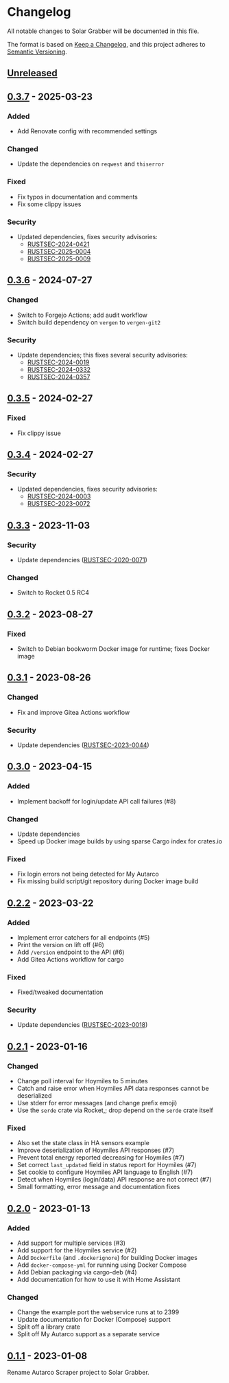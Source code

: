 # Changelog

All notable changes to Solar Grabber will be documented in this file.

The format is based on [Keep a Changelog](https://keepachangelog.com/en/1.0.0/),
and this project adheres to [Semantic Versioning](https://semver.org/spec/v2.0.0.html).

## [Unreleased]

## [0.3.7] - 2025-03-23

### Added

* Add Renovate config with recommended settings

### Changed

* Update the dependencies on `reqwest` and `thiserror`

### Fixed

* Fix typos in documentation and comments
* Fix some clippy issues

### Security

* Updated dependencies, fixes security advisories:
  * [RUSTSEC-2024-0421](https://rustsec.org/advisories/RUSTSEC-2024-0421)
  * [RUSTSEC-2025-0004](https://rustsec.org/advisories/RUSTSEC-2025-0004)
  * [RUSTSEC-2025-0009](https://rustsec.org/advisories/RUSTSEC-2025-0009)

## [0.3.6] - 2024-07-27

### Changed

* Switch to Forgejo Actions; add audit workflow
* Switch build dependency on `vergen` to `vergen-git2`

### Security
 
* Update dependencies; this fixes several security advisories:
  * [RUSTSEC-2024-0019](https://rustsec.org/advisories/RUSTSEC-2024-0019)
  * [RUSTSEC-2024-0332](https://rustsec.org/advisories/RUSTSEC-2024-0332)
  * [RUSTSEC-2024-0357](https://rustsec.org/advisories/RUSTSEC-2024-0357)

## [0.3.5] - 2024-02-27

### Fixed

* Fix clippy issue

## [0.3.4] - 2024-02-27

### Security

* Updated dependencies, fixes security advisories:
  * [RUSTSEC-2024-0003](https://rustsec.org/advisories/RUSTSEC-2024-0003)
  * [RUSTSEC-2023-0072](https://rustsec.org/advisories/RUSTSEC-2024-0072)

## [0.3.3] - 2023-11-03

### Security

* Update dependencies ([RUSTSEC-2020-0071](https://rustsec.org/advisories/RUSTSEC-2020-0071.html))

### Changed

* Switch to Rocket 0.5 RC4

## [0.3.2] - 2023-08-27

### Fixed

* Switch to Debian bookworm Docker image for runtime; fixes Docker image

## [0.3.1] - 2023-08-26

### Changed

* Fix and improve Gitea Actions workflow

### Security

* Update dependencies ([RUSTSEC-2023-0044](https://rustsec.org/advisories/RUSTSEC-2023-0044))

## [0.3.0] - 2023-04-15

### Added

* Implement backoff for login/update API call failures (#8)

### Changed

* Update dependencies
* Speed up Docker image builds by using sparse Cargo index for crates.io

### Fixed

* Fix login errors not being detected for My Autarco
* Fix missing build script/git repository during Docker image build

## [0.2.2] - 2023-03-22

### Added

* Implement error catchers for all endpoints (#5)
* Print the version on lift off (#6)
* Add `/version` endpoint to the API (#6)
* Add Gitea Actions workflow for cargo

### Fixed

* Fixed/tweaked documentation

### Security

* Update dependencies ([RUSTSEC-2023-0018](https://rustsec.org/advisories/RUSTSEC-2023-0018.html))

## [0.2.1] - 2023-01-16

### Changed

* Change poll interval for Hoymiles to 5 minutes
* Catch and raise error when Hoymiles API data responses cannot be deserialized
* Use stderr for error messages (and change prefix emoji)
* Use the `serde` crate via Rocket,; drop depend on the `serde` crate itself

### Fixed

* Also set the state class in HA sensors example
* Improve deserialization of Hoymiles API responses (#7)
* Prevent total energy reported decreasing for Hoymiles (#7)
* Set correct `last_updated` field in status report for Hoymiles (#7)
* Set cookie to configure Hoymiles API language to English (#7)
* Detect when Hoymiles (login/data) API response are not correct (#7)
* Small formatting, error message and documentation fixes

## [0.2.0] - 2023-01-13

### Added

* Add support for multiple services (#3)
* Add support for the Hoymiles service (#2)
* Add `Dockerfile` (and `.dockerignore`) for building Docker images
* Add `docker-compose-yml` for running using Docker Compose
* Add Debian packaging via cargo-deb (#4)
* Add documentation for how to use it with Home Assistant

### Changed

* Change the example port the webservice runs at to 2399
* Update documentation for Docker (Compose) support
* Split off a library crate
* Split off My Autarco support as a separate service

## [0.1.1] - 2023-01-08

Rename Autarco Scraper project to Solar Grabber.

[Unreleased]: https://git.luon.net/paul/solar-grabber/compare/v0.3.7...HEAD
[0.3.7]: https://git.luon.net/paul/solar-grabber/compare/v0.3.6...v0.3.7
[0.3.6]: https://git.luon.net/paul/solar-grabber/compare/v0.3.5...v0.3.6
[0.3.5]: https://git.luon.net/paul/solar-grabber/compare/v0.3.4...v0.3.5
[0.3.4]: https://git.luon.net/paul/solar-grabber/compare/v0.3.3...v0.3.4
[0.3.3]: https://git.luon.net/paul/solar-grabber/compare/v0.3.2...v0.3.3
[0.3.2]: https://git.luon.net/paul/solar-grabber/compare/v0.3.1...v0.3.2
[0.3.1]: https://git.luon.net/paul/solar-grabber/compare/v0.3.0...v0.3.1
[0.3.0]: https://git.luon.net/paul/solar-grabber/compare/v0.2.2...v0.3.0
[0.2.2]: https://git.luon.net/paul/solar-grabber/compare/v0.2.1...v0.2.2
[0.2.1]: https://git.luon.net/paul/solar-grabber/compare/v0.2.0...v0.2.1
[0.2.0]: https://git.luon.net/paul/solar-grabber/compare/v0.1.1...v0.2.0
[0.1.1]: https://git.luon.net/paul/solar-grabber/src/tag/v0.1.1
